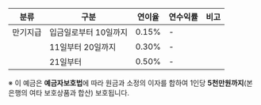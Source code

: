 | 분류     | 구분                   | 연이율 | 연수익률 | 비고 |
|----------|------------------------|--------|----------|------|
| 만기지급 | 입금일로부터 10일까지 | 0.15%  | -        |      |
|          | 11일부터 20일까지     | 0.30%  | -        |      |
|          | 21일부터              | 0.50%  | -        |      |

※ 이 예금은 **예금자보호법**에 따라 원금과 소정의 이자를 합하여 1인당 **5천만원까지**(본 은행의 여타 보호상품과 합산) 보호됩니다.